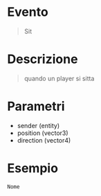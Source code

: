 # Evento

> Sit

# Descrizione

> quando un player si sitta

# Parametri
	
- 	sender (entity)
- 	position (vector3)
- 	direction (vector4)

# Esempio

	Nome
